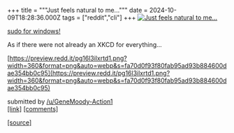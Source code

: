 +++
title = """Just feels natural to me..."""
date = 2024-10-09T18:28:36.000Z
tags = ["reddit","cli"]
+++
[![Just feels natural to me...](https://b.thumbs.redditmedia.com/vksmmobs3oc2KocYn_sww95DJpfQxlMWD0BKUODiJtE.jpg "Just feels natural to me...")](https://www.reddit.com/r/commandline/comments/1fzygal/just_feels_natural_to_me/)

[sudo for windows!](https://learn.microsoft.com/en-us/windows/sudo/?wt.mc_id=windows_inproduct_sudo)

As if there were not already an XKCD for everything...

[https://preview.redd.it/pg16l3ilxrtd1.png?width=360&format=png&auto=webp&s=fa70d0f93f80fab95ad93b884600dae354bb0c95](https://preview.redd.it/pg16l3ilxrtd1.png?width=360&format=png&auto=webp&s=fa70d0f93f80fab95ad93b884600dae354bb0c95)

submitted by [/u/GeneMoody-Action1](https://www.reddit.com/user/GeneMoody-Action1)  
[\[link\]](https://www.reddit.com/r/commandline/comments/1fzygal/just_feels_natural_to_me/) [\[comments\]](https://www.reddit.com/r/commandline/comments/1fzygal/just_feels_natural_to_me/)

[[source]](https://www.reddit.com/r/commandline/comments/1fzygal/just_feels_natural_to_me/)
